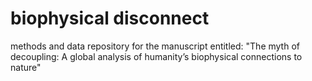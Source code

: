 # biophysical disconnect
methods and data repository for the manuscript entitled: "The myth of decoupling: A global analysis of humanity’s biophysical connections to nature"
